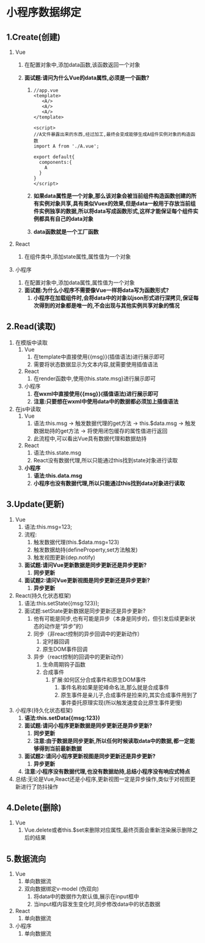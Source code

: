 # 小程序数据绑定

## 1.Create(创建)

1. Vue

   1. 在配置对象中,添加data函数,该函数返回一个对象

   2. **面试题:请问为什么Vue的data属性,必须是一个函数?**

      1. ```vue
         //app.vue
         <template>
         	<A/>
         	<A/>
         	<A/>
         </template>
         
         <script>
         //A文件暴露出来的东西,经过加工,最终会变成能够生成A组件实例对象的构造函数  
         import A from './A.vue';
         
         export default{
           components:{
             A
           }
         }
         </script>
         ```

      2. **如果data属性是一个对象,那么该对象会被当前组件构造函数创建的所有实例对象共享,具有类似Vuex的效果,但是data一般用于存放当前组件实例独享的数据,所以将data写成函数形式,这样才能保证每个组件实例都具有自己的data对象**

      3. **data函数就是一个工厂函数**

2. React

   1. 在组件类中,添加state属性,属性值为一个对象

3. 小程序

   1. 在配置对象中,添加data属性,属性值为一个对象
   2. **面试题:为什么小程序不需要像Vue一样将data写为函数形式?**
      1. **小程序在加载组件时,会将data中的对象以json形式进行深拷贝,保证每次得到的对象都是唯一的,不会出现与其他实例共享对象的情况**

## 2.Read(读取)

1. 在模版中读取
   1. Vue
      1. 在template中直接使用{{msg}}(插值语法)进行展示即可
      2. 需要将状态数据显示为文本内容,就需要使用插值语法
   2. React
      1. 在render函数中,使用{this.state.msg}进行展示即可
   3. 小程序
      1. **在wxml中直接使用{{msg}}(插值语法)进行展示即可**
      2. **注意:只要想在wxml中使用data中的数据都必须加上插值语法**
2. 在js中读取
   1. Vue
      1. 语法:this.msg -> 触发数据代理的get方法 -> this.$data.msg -> 触发数据劫持的get方法 -> 将使用闭包缓存的属性值进行返回
      2. 此流程中,可以看出Vue具有数据代理和数据劫持
   2. React
      1. 语法:this.state.msg
      2. React没有数据代理,所以只能通过this找到state对象进行读取
   3. **小程序**
      1. **语法:this.data.msg**
      2. **小程序也没有数据代理,所以只能通过this找到data对象进行读取**

## 3.Update(更新)

1. Vue
   1. 语法:this.msg=123;
   2. 流程:
      1. 触发数据代理(this.$data.msg=123)
      2. 触发数据劫持(defineProperty,set方法触发)
      3. 触发视图更新(dep.notify)
   3. **面试题:请问Vue更新数据是同步更新还是异步更新?**
      1. **同步更新**
   4. **面试题2:请问Vue更新视图是同步更新还是异步更新?**
      1. **异步更新**
2. React(持久化状态框架)
   1. 语法:this.setState({msg:123});
   2. 面试题:setState更新数据是同步更新还是异步更新?
      1. 他有可能是同步,也有可能是异步（本身是同步的，但引发后续更新状态的动作是“异步”的）
      2. 同步（非react控制的异步回调中的更新动作）
         1. 定时器回调
         2. 原生DOM事件回调
      3. 异步（react控制的回调中的更新动作）
         1. 生命周期钩子函数
         2. 合成事件
            1. 扩展:如何区分合成事件和原生DOM事件
               1. 事件名称如果是驼峰命名法,那么就是合成事件
               2. 原生事件是亲儿子,合成事件是捡来的,其实合成事件用到了事件委托原理实现(所以触发速度会比原生事件更慢)
3. 小程序(持久化状态框架)
   1. **语法:this.setData({msg:123})**
   2. **面试题:请问小程序更新数据是同步更新还是异步更新?**
      1. **同步更新**
      2. **注意:由于数据是同步更新,所以任何时候读取data中的数据,都一定能够得到当前最新数据**
   3. **面试题2:请问小程序更新视图是同步更新还是异步更新?**
      1. **异步更新**
   4. **注意:小程序没有数据代理,也没有数据劫持,总结小程序没有响应式特点**
4. 总结:无论是Vue,React还是小程序,更新视图一定是异步操作,类似于对视图更新进行了防抖操作

## 4.Delete(删除)

1. Vue
   1. Vue.delete或者this.$set来删除对应属性,最终页面会重新渲染展示删除之后的结果

## 5.数据流向

1. Vue
   1. 单向数据流
   2. 双向数据绑定v-model (伪双向)
      1. 将data中的数据作为默认值,展示在input框中
      2. 当input框内容发生变化时,同步修改data中的状态数据
2. React
   1. 单向数据流
3. 小程序
   1. 单向数据流